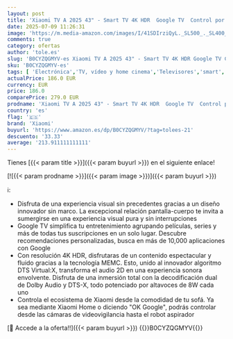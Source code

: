```yaml
---
layout: post
title: 'Xiaomi TV A 2025 43" - Smart TV 4K HDR  Google TV  Control por Voz  Dolby  Negro'
date: 2025-07-09 11:26:31
image: 'https://m.media-amazon.com/images/I/41SDIrziQyL._SL500_._SL400_.jpg'
comments: true
category: ofertas
author: 'tole.es'
slug: 'B0CYZQGMYV-es Xiaomi TV A 2025 43" - Smart TV 4K HDR Google TV Control...'
sku: 'B0CYZQGMYV-es'
tags: [ 'Electrónica','TV, vídeo y home cinema','Televisores','smart','tv','xiaomi','🇪🇸', ]
actualPrice: 186.0 EUR
currency: EUR
price: 186.0
comparePrice: 279.0 EUR
prodname: 'Xiaomi TV A 2025 43" - Smart TV 4K HDR  Google TV  Control por Voz  Dolby  Negro'
country: 'es'
flag: '🇪🇸'
brand: 'Xiaomi'
buyurl: 'https://www.amazon.es/dp/B0CYZQGMYV/?tag=tolees-21'
descuento: '33.33'
average: '213.911111111111'
---
```


Tienes [{{< param title >}}]({{< param buyurl >}}) en el siguiente enlace!

[![{{< param prodname >}}]({{< param image >}})]({{< param buyurl >}})

ℹ️:

- Disfruta de una experiencia visual sin precedentes gracias a un diseño innovador sin marco. La excepcional relación pantalla-cuerpo te invita a sumergirse en una experiencia visual pura y sin interrupciones
- Google TV simplifica tu entretenimiento agrupando películas, series y más de todas tus suscripciones en un solo lugar. Descubre recomendaciones personalizadas, busca en más de 10,000 aplicaciones con Google
- Con resolución 4K HDR, disfrutaras de un contenido espectacular y fluido gracias a la tecnología MEMC. Esto, unido al innovador algoritmo DTS Virtual:X, transforma el audio 2D en una experiencia sonora envolvente. Disfruta de una inmersión total con la decodificación dual de Dolby Audio y DTS-X, todo potenciado por altavoces de 8W cada uno
- Controla el ecosistema de Xiaomi desde la comodidad de tu sofá. Ya sea mediante Xiaomi Home o diciendo "OK Google", podrás controlar desde las cámaras de videovigilancia hasta el robot aspirador

[🛒 Accede a la oferta!!]({{< param buyurl >}})
{{<world>}}B0CYZQGMYV{{</world>}}
